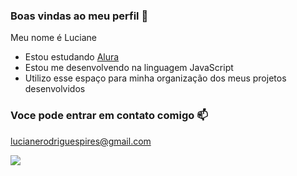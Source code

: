 ### Boas vindas ao meu perfil 💟

Meu nome é Luciane

- Estou estudando [Alura](https://www.alura.com.br)
- Estou me desenvolvendo na linguagem JavaScript
- Utilizo esse espaço para minha organização dos meus projetos desenvolvidos

### Voce pode entrar em contato comigo 📫

lucianerodriguespires@gmail.com


![](https://media1.tenor.com/m/QO_sPYLp1XIAAAAC/class-studying.gif)

